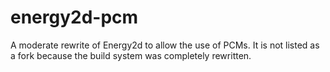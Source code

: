 # energy2d-pcm
A moderate rewrite of Energy2d to allow the use of PCMs. It is not listed as a fork because the build system was completely rewritten.
